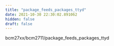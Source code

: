 ```yaml
---
title: "package_feeds_packages_ttyd"
date: 2021-10-30 22:30:02.891062
hidden: false
draft: false
---
```


bcm27xx/bcm2711/package_feeds_packages_ttyd

